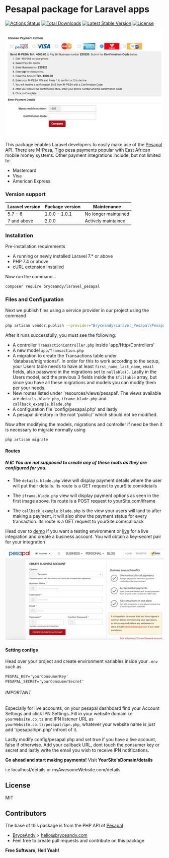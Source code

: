 # Pesapal package for Laravel apps  

[![Actions Status](https://github.com/bryceandy/laravel_pesapal/workflows/Tests/badge.svg)](https://github.com/bryceandy/laravel_pesapal/actions) 
<a href="https://packagist.org/packages/bryceandy/laravel_pesapal"><img src="https://poser.pugx.org/bryceandy/laravel_pesapal/d/total.svg" alt="Total Downloads"></a>
<a href="https://packagist.org/packages/bryceandy/laravel_pesapal"><img src="https://poser.pugx.org/bryceandy/laravel_pesapal/v/stable.svg" alt="Latest Stable Version"></a>
<a href="https://packagist.org/packages/bryceandy/laravel_pesapal"><img src="https://poser.pugx.org/bryceandy/laravel_pesapal/license.svg" alt="License"></a>  

![Pesapal iFrame](images/iFrame.png)  

This package enables Laravel developers to easily make use of the [Pesapal](https://www.pesapal.com) API. There are M-Pesa, Tigo pesa payments popular with East African mobile money systems. Other payment integrations include, but not limited to:  

  - Mastercard  
  - Visa  
  - American Express  

### Version support   

| Laravel version | Package version | Maintenance |
| --- | --- | --- |
| 5.7 - 6 | 1.0.0 - 1.0.1 | No longer maintained |
| 7 and above | 2.0.0 | Actively maintained |  

### Installation  

Pre-installation requirements  

  - A running  or newly installed Laravel 7.* or above  
  - PHP 7.4 or above  
  - cURL extension installed  

Now run the command...  

```bash
composer require bryceandy/laravel_pesapal
```  

### Files and Configuration  

Next we publish files using a service provider in our project using the command  

```bash
php artisan vendor:publish --provider="Bryceandy\Laravel_Pesapal\PesapalServiceProvider"
```  

After it runs successfully, you must see the following:  

  - A controller `TransactionController.php` inside 'app/Http/Controllers'  
  - A new model `app/Transaction.php`  
  - A migration to create the Transactions table under 'database/migrations/'. In order for this to work according to the setup, your Users table needs to have at least `first_name`, `last_name`, `email` fields, also password in the migrations set to `nullable()`. Lastly in the Users model, add the previous 3 fields inside the `$fillable` array, but since you have all these migrations and models you can modify them per your needs.  
  - New routes listed under 'resources/views/pesapal'. The views available are `details.blade.php`, `iframe.blade.php` and `callback_example.blade.php`  
  - A configuration file 'config/pesapal.php' and lastly  
  - A pesapal directory in the root 'public/' which should not be modified.  
  
Now after modifying the models, migrations and controller if need be then it is necessary to migrate normally using  

```bash
php artisan migrate
```  

#### Routes  
 
##### N B: You are not supposed to create any of these roots as they are configured for you.  

  - The `details.blade.php` view will display payment details where the user will put their details. Its route is a GET request to yourSite.com/details  

  - The `iframe.blade.php` view will display payment options as seen in the first image above. Its route is a POST request to yourSite.com/iframe  

  - The `callback_example.blade.php` is the view your users will land to after making a payment, it will also show the payment status for every transaction. Its route is a GET request to yourSite.com/callback  

Head over to [demo](https://demo.pesapal.com) if you want a testing environment or [live](https://www.pesapal.com) for a live integration and create a business account. You will obtain a key-secret pair for your integration  

![Pesapal Registration](images/register.png)  

#### Setting configs  

Head over your project and create environment variables inside your `.env` such as  

```dotenv
PESPAL_KEY='yourConsumerKey'
PESAPAL_SECRET='yourConsumerSecret'
```  

###### IMPORTANT  

Especially for live accounts, on your pesapal dashboard find your Account Settings and click IPN Settings. Fill in your website domain i.e `yourWebsite.co.tz` and IPN listener URL as `yourWebsite.co.tz/pesapal/ipn.php`, whatever your website name is just add '/pesapal/ipn.php' infront of it.  

Lastly modify config/pesapal.php and set true if you have a live account, false if otherwise. Add your callback URL, dont touch the consumer key or secret and lastly write the email you wish to receive IPN notifications.  

**Go ahead and start making payments!** Visit **YourSite'sDomain/details**  


i.e localhost/details or myAwesomeWebsite.com/details  

## License   

MIT  

## Contributors  

The base of this package is from the PHP API of [Pesapal](https://pesapal.com)  
  - [BryceAndy](http://bryceandy.com) > hello@bryceandy.com  
  - Feel free to create pull requests and contribute on this package  

**Free Software, Hell Yeah!**  